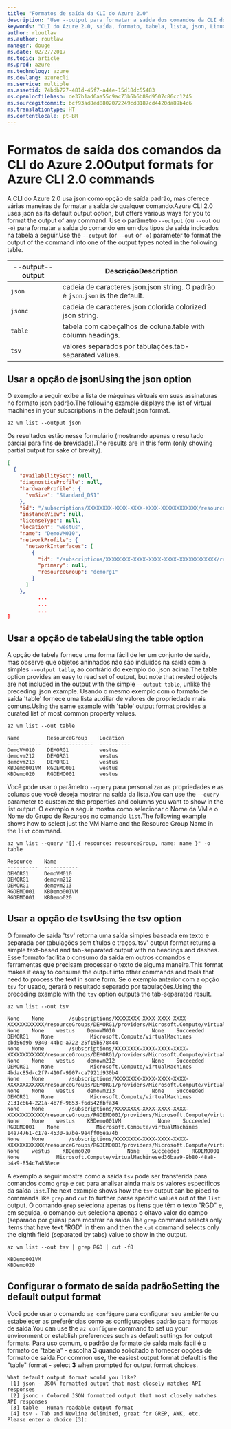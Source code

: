 ```yaml
---
title: "Formatos de saída da CLI do Azure 2.0"
description: "Use --output para formatar a saída dos comandos da CLI do Azure 2.0 para tabelas, listas ou json."
keywords: "CLI do Azure 2.0, saída, formato, tabela, lista, json, Linux, Mac, Windows, OS X"
author: rloutlaw
ms.author: routlaw
manager: douge
ms.date: 02/27/2017
ms.topic: article
ms.prod: azure
ms.technology: azure
ms.devlang: azurecli
ms.service: multiple
ms.assetid: 74bdb727-481d-45f7-a44e-15d18dc55483
ms.openlocfilehash: de37b1ad6aa55c9ac73b5b6b89d9507c86cc1245
ms.sourcegitcommit: bcf93ad8ed8802072249cd8187cd4420da89b4c6
ms.translationtype: HT
ms.contentlocale: pt-BR
---
```

# <a name="output-formats-for-azure-cli-20-commands"></a><span data-ttu-id="c088b-104">Formatos de saída dos comandos da CLI do Azure 2.0</span><span class="sxs-lookup"><span data-stu-id="c088b-104">Output formats for Azure CLI 2.0 commands</span></span>

<span data-ttu-id="c088b-105">A CLI do Azure 2.0 usa json como opção de saída padrão, mas oferece várias maneiras de formatar a saída de qualquer comando.</span><span class="sxs-lookup"><span data-stu-id="c088b-105">Azure CLI 2.0 uses json as its default output option, but offers various ways for you to format the output of any command.</span></span>  <span data-ttu-id="c088b-106">Use o parâmetro `--output` (ou `--out` ou `-o`) para formatar a saída do comando em um dos tipos de saída indicados na tabela a seguir.</span><span class="sxs-lookup"><span data-stu-id="c088b-106">Use the `--output` (or `--out` or `-o`) parameter to format the output of the command into one of the output types noted in the following table.</span></span> 

<span data-ttu-id="c088b-107">--output</span><span class="sxs-lookup"><span data-stu-id="c088b-107">--output</span></span> | <span data-ttu-id="c088b-108">Descrição</span><span class="sxs-lookup"><span data-stu-id="c088b-108">Description</span></span>
---------|-------------------------------
`json`   | <span data-ttu-id="c088b-109">cadeia de caracteres json.</span><span class="sxs-lookup"><span data-stu-id="c088b-109">json string.</span></span> <span data-ttu-id="c088b-110">O padrão é `json`.</span><span class="sxs-lookup"><span data-stu-id="c088b-110">`json` is the default.</span></span>
`jsonc`  | <span data-ttu-id="c088b-111">cadeia de caracteres json colorida.</span><span class="sxs-lookup"><span data-stu-id="c088b-111">colorized json string.</span></span>
`table`  | <span data-ttu-id="c088b-112">tabela com cabeçalhos de coluna.</span><span class="sxs-lookup"><span data-stu-id="c088b-112">table with column headings.</span></span>
`tsv`    | <span data-ttu-id="c088b-113">valores separados por tabulações.</span><span class="sxs-lookup"><span data-stu-id="c088b-113">tab-separated values.</span></span>

## <a name="using-the-json-option"></a><span data-ttu-id="c088b-114">Usar a opção de json</span><span class="sxs-lookup"><span data-stu-id="c088b-114">Using the json option</span></span>

<span data-ttu-id="c088b-115">O exemplo a seguir exibe a lista de máquinas virtuais em suas assinaturas no formato json padrão.</span><span class="sxs-lookup"><span data-stu-id="c088b-115">The following example displays the list of virtual machines in your subscriptions in the default json format.</span></span>

```azurecli
az vm list --output json
```

<span data-ttu-id="c088b-116">Os resultados estão nesse formulário (mostrando apenas o resultado parcial para fins de brevidade).</span><span class="sxs-lookup"><span data-stu-id="c088b-116">The results are in this form (only showing partial output for sake of brevity).</span></span>

```json
[
  {
    "availabilitySet": null,
    "diagnosticsProfile": null,
    "hardwareProfile": {
      "vmSize": "Standard_DS1"
    },
    "id": "/subscriptions/XXXXXXXX-XXXX-XXXX-XXXX-XXXXXXXXXXXX/resourceGroups/DEMORG1/providers/Microsoft.Compute/virtualMachines/DemoVM010",
    "instanceView": null,
    "licenseType": null,
    "location": "westus",
    "name": "DemoVM010",
    "networkProfile": {
      "networkInterfaces": [
        {
          "id": "/subscriptions/XXXXXXXX-XXXX-XXXX-XXXX-XXXXXXXXXXXX/resourceGroups/demorg1/providers/Microsoft.Network/networkInterfaces/DemoVM010VMNic",
          "primary": null,
          "resourceGroup": "demorg1"
        }
      ]
    },
          ...
          ...
          ...   
]
```
 
## <a name="using-the-table-option"></a><span data-ttu-id="c088b-117">Usar a opção de tabela</span><span class="sxs-lookup"><span data-stu-id="c088b-117">Using the table option</span></span>

<span data-ttu-id="c088b-118">A opção de tabela fornece uma forma fácil de ler um conjunto de saída, mas observe que objetos aninhados não são incluídos na saída com a simples `--output table`, ao contrário do exemplo do .json acima.</span><span class="sxs-lookup"><span data-stu-id="c088b-118">The table option provides an easy to read set of output, but note that nested objects are not included in the output with the simple `--output table`, unlike the preceding .json example.</span></span>  <span data-ttu-id="c088b-119">Usando o mesmo exemplo com o formato de saída 'table' fornece uma lista auxiliar de valores de propriedade mais comuns.</span><span class="sxs-lookup"><span data-stu-id="c088b-119">Using the same example with 'table' output format provides a curated list of most common property values.</span></span>

```azurecli
az vm list --out table
```

```
Name         ResourceGroup    Location
-----------  ---------------  ----------
DemoVM010    DEMORG1          westus
demovm212    DEMORG1          westus
demovm213    DEMORG1          westus
KBDemo001VM  RGDEMO001        westus
KBDemo020    RGDEMO001        westus
```

<span data-ttu-id="c088b-120">Você pode usar o parâmetro `--query` para personalizar as propriedades e as colunas que você deseja mostrar na saída da lista.</span><span class="sxs-lookup"><span data-stu-id="c088b-120">You can use the `--query` parameter to customize the properties and columns you want to show in the list output.</span></span> <span data-ttu-id="c088b-121">O exemplo a seguir mostra como selecionar o Nome da VM e o Nome do Grupo de Recursos no comando `list`.</span><span class="sxs-lookup"><span data-stu-id="c088b-121">The following example shows how to select just the VM Name and the Resource Group Name in the `list` command.</span></span>

```azurecli
az vm list --query "[].{ resource: resourceGroup, name: name }" -o table
```

```
Resource    Name
----------  -----------
DEMORG1     DemoVM010
DEMORG1     demovm212
DEMORG1     demovm213
RGDEMO001   KBDemo001VM
RGDEMO001   KBDemo020
```

## <a name="using-the-tsv-option"></a><span data-ttu-id="c088b-122">Usar a opção de tsv</span><span class="sxs-lookup"><span data-stu-id="c088b-122">Using the tsv option</span></span>

<span data-ttu-id="c088b-123">O formato de saída 'tsv' retorna uma saída simples baseada em texto e separada por tabulações sem títulos e traços.</span><span class="sxs-lookup"><span data-stu-id="c088b-123">'tsv' output format returns a simple text-based and tab-separated output with no headings and dashes.</span></span> <span data-ttu-id="c088b-124">Esse formato facilita o consumo da saída em outros comandos e ferramentas que precisam processar o texto de alguma maneira.</span><span class="sxs-lookup"><span data-stu-id="c088b-124">This format makes it easy to consume the output into other commands and tools that need to process the text in some form.</span></span> <span data-ttu-id="c088b-125">Se o exemplo anterior com a opção `tsv` for usado, gerará o resultado separado por tabulações.</span><span class="sxs-lookup"><span data-stu-id="c088b-125">Using the preceding example with the `tsv` option outputs the tab-separated result.</span></span>

```azurecli
az vm list --out tsv
```

```
None    None        /subscriptions/XXXXXXXX-XXXX-XXXX-XXXX-XXXXXXXXXXXX/resourceGroups/DEMORG1/providers/Microsoft.Compute/virtualMachines/DemoVM010    None    None    westus    DemoVM010            None    Succeeded    DEMORG1    None            Microsoft.Compute/virtualMachines    cbd56d9b-9340-44bc-a722-25f15b578444
None    None        /subscriptions/XXXXXXXX-XXXX-XXXX-XXXX-XXXXXXXXXXXX/resourceGroups/DEMORG1/providers/Microsoft.Compute/virtualMachines/demovm212    None    None    westus    demovm212            None    Succeeded    DEMORG1    None            Microsoft.Compute/virtualMachines    4bdac85d-c2f7-410f-9907-ca7921d930b4
None    None        /subscriptions/XXXXXXXX-XXXX-XXXX-XXXX-XXXXXXXXXXXX/resourceGroups/DEMORG1/providers/Microsoft.Compute/virtualMachines/demovm213    None    None    westus    demovm213            None    Succeeded    DEMORG1    None            Microsoft.Compute/virtualMachines    2131c664-221a-4b7f-9653-f6d542fbfa34
None    None        /subscriptions/XXXXXXXX-XXXX-XXXX-XXXX-XXXXXXXXXXXX/resourceGroups/RGDEMO001/providers/Microsoft.Compute/virtualMachines/KBDemo001VM    None    None    westus    KBDemo001VM            None    Succeeded    RGDEMO001    None            Microsoft.Compute/virtualMachines    14e74761-c17e-4530-a7be-9e4ff06ea74b
None    None        /subscriptions/XXXXXXXX-XXXX-XXXX-XXXX-XXXXXXXXXXXX/resourceGroups/RGDEMO001/providers/Microsoft.Compute/virtualMachines/KBDemo02None    None    westus    KBDemo020            None    Succeeded    RGDEMO001    None            Microsoft.Compute/virtualMachinesed36baa9-9b80-48a8-b4a9-854c7a858ece
```

<span data-ttu-id="c088b-126">A exemplo a seguir mostra como a saída `tsv` pode ser transferida para comandos como `grep` e `cut` para analisar ainda mais os valores específicos da saída `list`.</span><span class="sxs-lookup"><span data-stu-id="c088b-126">The next example shows how the `tsv` output can be piped to commands like `grep` and `cut` to further parse specific values out of the `list` output.</span></span> <span data-ttu-id="c088b-127">O comando `grep` seleciona apenas os itens que têm o texto "RGD" e, em seguida, o comando `cut` seleciona apenas o oitavo valor do campo (separado por guias) para mostrar na saída.</span><span class="sxs-lookup"><span data-stu-id="c088b-127">The `grep` command selects only items that have text "RGD" in them and then the `cut` command selects only the eighth field (separated by tabs) value to show in the output.</span></span>

```azurecli
az vm list --out tsv | grep RGD | cut -f8
```

```
KBDemo001VM
KBDemo020
```

## <a name="setting-the-default-output-format"></a><span data-ttu-id="c088b-128">Configurar o formato de saída padrão</span><span class="sxs-lookup"><span data-stu-id="c088b-128">Setting the default output format</span></span>

<span data-ttu-id="c088b-129">Você pode usar o comando `az configure` para configurar seu ambiente ou estabelecer as preferências como as configurações padrão para formatos de saída.</span><span class="sxs-lookup"><span data-stu-id="c088b-129">You can use the `az configure` command to set up your environment or establish preferences such as default settings for output formats.</span></span> <span data-ttu-id="c088b-130">Para uso comum, o padrão de formato de saída mais fácil é o formato de "tabela" - escolha **3** quando solicitado a fornecer opções de formato de saída.</span><span class="sxs-lookup"><span data-stu-id="c088b-130">For common use, the easiest output format default is the "table" format - select **3** when prompted for output format choices.</span></span> 

```
What default output format would you like?
 [1] json - JSON formatted output that most closely matches API responses
 [2] jsonc - Colored JSON formatted output that most closely matches API responses
 [3] table - Human-readable output format
 [4] tsv - Tab and Newline delimited, great for GREP, AWK, etc.
Please enter a choice [3]: 
```
